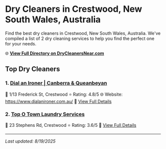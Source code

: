 # Dry Cleaners in Crestwood, New South Wales, Australia

Find the best dry cleaners in Crestwood, New South Wales, Australia. We've compiled a list of 2 dry cleaning services to help you find the perfect one for your needs.

🌐 **[View Full Directory on DryCleanersNear.com](https://drycleanersnear.com/city/Australia/New%20South%20Wales/Crestwood)**

## Top Dry Cleaners

### 1. [Dial an Ironer | Canberra & Queanbeyan](https://drycleanersnear.com/dryCleaner/68a2893ae025a3a8d28d3954/dial-an-ironer-canberra-queanbeyan)
📍 1/13 Frederick St, Crestwood
⭐ Rating: 4.8/5
🌐 Website: https://www.dialanironer.com.au/
🔗 [View Full Details](https://drycleanersnear.com/dryCleaner/68a2893ae025a3a8d28d3954/dial-an-ironer-canberra-queanbeyan)

### 2. [Top O Town Laundry Services](https://drycleanersnear.com/dryCleaner/68a289d4e025a3a8d28d3dce/top-o-town-laundry-services)
📍 23 Stephens Rd, Crestwood
⭐ Rating: 3.6/5
🔗 [View Full Details](https://drycleanersnear.com/dryCleaner/68a289d4e025a3a8d28d3dce/top-o-town-laundry-services)


---

*Last updated: 8/19/2025*
